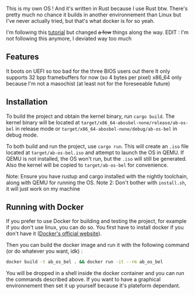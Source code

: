This is my own OS ! And it's written in Rust because I use Rust btw.
There's pretty much no chance it builds in another environnement than Linux but I've never actually tried, but that's what docker is for so yeah.

I'm following this [tutorial](https://os.phil-opp.com/) but changed ~~a few~~ things along the way.
EDIT : I'm not following this anymore, I deviated way too much

## Features
It boots on UEFI so too bad for the three BIOS users out there
It only supports 32 bpp framebuffers for now (so 4 bytes per pixel)
x86_64 only because I'm not a masochist (at least not for the foreseeable future)

## Installation

To build the project and obtain the kernel binary, run `cargo build`. The kernel binary will be located at `target/x86_64-abosbel-none/release/ab-os-bel` in release mode or `target/x86_64-abosbel-none/debug/ab-os-bel` in debug mode. 

To both build and run the project, use `cargo run`. This will create an `.iso` file located at `target/ab-os-bel.iso` and attempt to launch the OS in QEMU. If QEMU is not installed, the OS won't run, but the `.iso` will still be generated. Also the kernel will be copied to `target/ab-os-bel` for convenience.

Note: Ensure you have rustup and cargo installed with the nightly toolchain, along with QEMU for running the OS.
Note 2: Don't bother with `install.sh`, it will just work on my machine

## Running with Docker

If you prefer to use Docker for building and testing the project, for example if you don't use linux, you can do so. You first have to install docker if you don't have it ([Docker's official website](https://www.docker.com/products/docker-desktop)).

Then you can build the docker image and run it with the following command (or do whatever you want, idk) :

```bash
docker build -t ab_os_bel . && docker run -it --rm ab_os_bel
```

You will be dropped in a shell inside the docker container and you can run the commands described above. If you want to have a graphical environnement then set it up yourself because it's plateform dependant.
